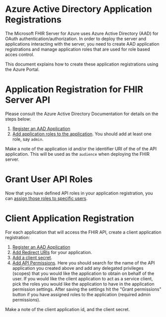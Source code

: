# Azure Active Directory Application Registrations

The Microsoft FHIR Server for Azure uses Azure Active Directory (AAD) for OAuth authentication/authorization. In order to deploy the server and applications interacting with the server, you need to create AAD application registrations and manage application roles that are used for role based acces control.

This document explains how to create these application registrations using the Azure Portal.

# Application Registration for FHIR Server API

Please consult the Azure Active Directory Documentation for details on the steps below:

1. [Register an AAD Application](https://docs.microsoft.com/en-us/azure/active-directory/develop/quickstart-v1-add-azure-ad-app)
2. [Add application roles to the application](https://docs.microsoft.com/en-us/azure/active-directory/develop/howto-add-app-roles-in-azure-ad-apps). You should add at least one role, say `admin`.

Make a note of the application id and/or the identifier URI of the of the API application. This will be used as the `audience` when deploying the FHIR server.  

# Grant User API Roles

Now that you have defined API roles in your application registration, you can [assign those roles to specific users](https://docs.microsoft.com/en-us/azure/active-directory/develop/howto-add-app-roles-in-azure-ad-apps#assign-users-and-groups-to-roles).

# Client Application Registration

For each application that will access the FHIR API, create a client application registration:

1. [Register an AAD Application](https://docs.microsoft.com/en-us/azure/active-directory/develop/quickstart-v1-add-azure-ad-app)
2. [Add Redirect URIs](https://docs.microsoft.com/en-us/azure/active-directory/develop/quickstart-configure-app-access-web-apis#add-redirect-uris-to-your-application) for your application.
3. [Add a client secret](https://docs.microsoft.com/en-us/azure/active-directory/develop/quickstart-configure-app-access-web-apis#add-credentials-to-your-web-application).
4. [Add API Permissions](https://docs.microsoft.com/en-us/azure/active-directory/develop/quickstart-configure-app-access-web-apis#add-permissions-to-access-web-apis). Here you should search for the name of the API application you created above and add any delegated privileges (scopes) that you would like the application to obtain on behalf of the user. If you would like the client application to act as a service client, pick the roles you would like the application to have in the application permission settings. After saving the settings hit the "Grant permissions" button if you have assigned roles to the application (required admin permissions).

Make a note of the client application id, and the client secret. 


